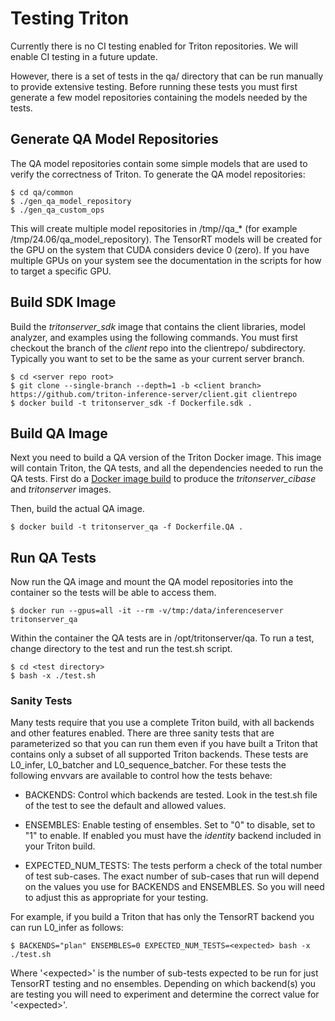 <!--
# Copyright 2018-2023, NVIDIA CORPORATION & AFFILIATES. All rights reserved.
#
# Redistribution and use in source and binary forms, with or without
# modification, are permitted provided that the following conditions
# are met:
#  * Redistributions of source code must retain the above copyright
#    notice, this list of conditions and the following disclaimer.
#  * Redistributions in binary form must reproduce the above copyright
#    notice, this list of conditions and the following disclaimer in the
#    documentation and/or other materials provided with the distribution.
#  * Neither the name of NVIDIA CORPORATION nor the names of its
#    contributors may be used to endorse or promote products derived
#    from this software without specific prior written permission.
#
# THIS SOFTWARE IS PROVIDED BY THE COPYRIGHT HOLDERS ``AS IS'' AND ANY
# EXPRESS OR IMPLIED WARRANTIES, INCLUDING, BUT NOT LIMITED TO, THE
# IMPLIED WARRANTIES OF MERCHANTABILITY AND FITNESS FOR A PARTICULAR
# PURPOSE ARE DISCLAIMED.  IN NO EVENT SHALL THE COPYRIGHT OWNER OR
# CONTRIBUTORS BE LIABLE FOR ANY DIRECT, INDIRECT, INCIDENTAL, SPECIAL,
# EXEMPLARY, OR CONSEQUENTIAL DAMAGES (INCLUDING, BUT NOT LIMITED TO,
# PROCUREMENT OF SUBSTITUTE GOODS OR SERVICES; LOSS OF USE, DATA, OR
# PROFITS; OR BUSINESS INTERRUPTION) HOWEVER CAUSED AND ON ANY THEORY
# OF LIABILITY, WHETHER IN CONTRACT, STRICT LIABILITY, OR TORT
# (INCLUDING NEGLIGENCE OR OTHERWISE) ARISING IN ANY WAY OUT OF THE USE
# OF THIS SOFTWARE, EVEN IF ADVISED OF THE POSSIBILITY OF SUCH DAMAGE.
-->

# Testing Triton

Currently there is no CI testing enabled for Triton repositories. We
will enable CI testing in a future update.

However, there is a set of tests in the qa/ directory that can be run
manually to provide extensive testing. Before running these tests you
must first generate a few model repositories containing the models
needed by the tests.

## Generate QA Model Repositories

The QA model repositories contain some simple models that are used to
verify the correctness of Triton. To generate the QA model
repositories:

```
$ cd qa/common
$ ./gen_qa_model_repository
$ ./gen_qa_custom_ops
```

This will create multiple model repositories in /tmp/<version>/qa_*
(for example /tmp/24.06/qa_model_repository).  The TensorRT models
will be created for the GPU on the system that CUDA considers device 0
(zero). If you have multiple GPUs on your system see the documentation
in the scripts for how to target a specific GPU.

## Build SDK Image

Build the *tritonserver_sdk* image that contains the client
libraries, model analyzer, and examples using the following
commands. You must first checkout the <client branch> branch of the
*client* repo into the clientrepo/ subdirectory. Typically you want to
set <client branch> to be the same as your current server branch.

```
$ cd <server repo root>
$ git clone --single-branch --depth=1 -b <client branch> https://github.com/triton-inference-server/client.git clientrepo
$ docker build -t tritonserver_sdk -f Dockerfile.sdk .
```

## Build QA Image

Next you need to build a QA version of the Triton Docker image. This
image will contain Triton, the QA tests, and all the dependencies
needed to run the QA tests. First do a [Docker image
build](build.md#building-with-docker) to produce the
*tritonserver_cibase* and *tritonserver* images.

Then, build the actual QA image.

```
$ docker build -t tritonserver_qa -f Dockerfile.QA .
```

## Run QA Tests

Now run the QA image and mount the QA model repositories into the
container so the tests will be able to access them.

```
$ docker run --gpus=all -it --rm -v/tmp:/data/inferenceserver tritonserver_qa
```

Within the container the QA tests are in /opt/tritonserver/qa. To run
a test, change directory to the test and run the test.sh script.

```
$ cd <test directory>
$ bash -x ./test.sh
```

### Sanity Tests

Many tests require that you use a complete Triton build, with all
backends and other features enabled. There are three sanity tests that
are parameterized so that you can run them even if you have built a
Triton that contains only a subset of all supported Triton
backends. These tests are L0_infer, L0_batcher and
L0_sequence_batcher. For these tests the following envvars are
available to control how the tests behave:

* BACKENDS: Control which backends are tested. Look in the test.sh
  file of the test to see the default and allowed values.

* ENSEMBLES: Enable testing of ensembles. Set to "0" to disable, set
  to "1" to enable. If enabled you must have the *identity* backend
  included in your Triton build.

* EXPECTED_NUM_TESTS: The tests perform a check of the total number of
  test sub-cases. The exact number of sub-cases that run will depend
  on the values you use for BACKENDS and ENSEMBLES. So you will need
  to adjust this as appropriate for your testing.

For example, if you build a Triton that has only the TensorRT backend
you can run L0_infer as follows:

```
$ BACKENDS="plan" ENSEMBLES=0 EXPECTED_NUM_TESTS=<expected> bash -x ./test.sh
```

Where '\<expected\>' is the number of sub-tests expected to be run for
just TensorRT testing and no ensembles. Depending on which backend(s)
you are testing you will need to experiment and determine the correct
value for '\<expected\>'.
